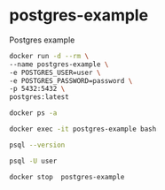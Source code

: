 # postgres-example
Postgres example

```bash
docker run -d --rm \
--name postgres-example \
-e POSTGRES_USER=user \
-e POSTGRES_PASSWORD=password \
-p 5432:5432 \
postgres:latest
```

```bash
docker ps -a
```

```bash
docker exec -it postgres-example bash
```

```bash
psql --version
```

```bash
psql -U user
```

```bash
docker stop  postgres-example
```
